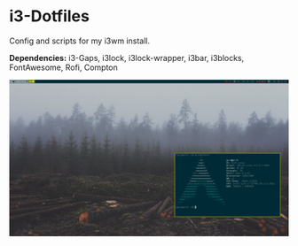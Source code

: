 # i3-Dotfiles
Config and scripts for my i3wm install.

<b>Dependencies:</b>
  i3-Gaps,
  i3lock,
  i3lock-wrapper,
  i3bar,
  i3blocks,
  FontAwesome,
  Rofi,
  Compton

<img src="scrots/scrot.png">
